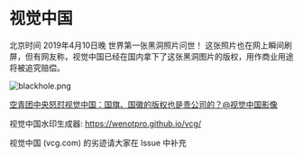 # 视觉中国

北京时间 2019年4月10日晚 世界第一张黑洞照片问世！
这张照片也在网上瞬间刷屏，但有网友称，视觉中国已经在国内拿下了这张黑洞图片的版权，用作商业用途将被追究赔偿。

![blackhole.png](blackhole.png)

[空青团中央怒怼视觉中国：国旗、国徽的版权也是贵公司的？@视觉中国影像](https://weibo.com/3937348351/Hp8sp9JzQ)

视觉中国水印生成器: https://wenotpro.github.io/vcg/

视觉中国 (vcg.com) 的劣迹请大家在 Issue 中补充
